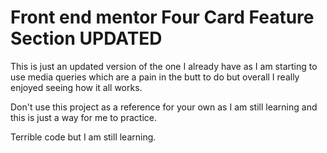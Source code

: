 # Front end mentor Four Card Feature Section **UPDATED**

This is just an updated version of the one I already have as I am starting to use media queries which are a pain in the butt to do but overall I really enjoyed seeing how it all works.

Don't use this project as a reference for your own as I am still learning and this is just a way for me to practice.

Terrible code but I am still learning.